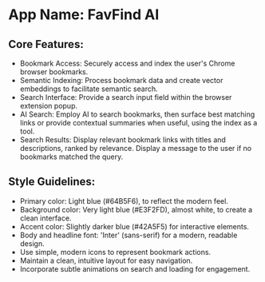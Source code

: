 # **App Name**: FavFind AI

## Core Features:

- Bookmark Access: Securely access and index the user's Chrome browser bookmarks.
- Semantic Indexing: Process bookmark data and create vector embeddings to facilitate semantic search.
- Search Interface: Provide a search input field within the browser extension popup.
- AI Search: Employ AI to search bookmarks, then surface best matching links or provide contextual summaries when useful, using the index as a tool.
- Search Results: Display relevant bookmark links with titles and descriptions, ranked by relevance. Display a message to the user if no bookmarks matched the query.

## Style Guidelines:

- Primary color: Light blue (#64B5F6), to reflect the modern feel.
- Background color: Very light blue (#E3F2FD), almost white, to create a clean interface.
- Accent color: Slightly darker blue (#42A5F5) for interactive elements.
- Body and headline font: 'Inter' (sans-serif) for a modern, readable design.
- Use simple, modern icons to represent bookmark actions.
- Maintain a clean, intuitive layout for easy navigation.
- Incorporate subtle animations on search and loading for engagement.